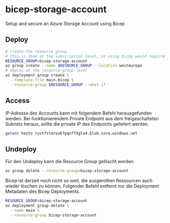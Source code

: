 # bicep-storage-account

Setup and secure an Azure Storage Account using Bicep

## Deploy

```bash
# create the resource group
# this is done at the subscription level, so using bicep would require a separate script
RESOURCE_GROUP=bicep-storage-account
az group create --name $RESOURCE_GROUP --location westeurope
# deploy at the resource group level
az deployment group create \
  --template-file main.bicep \
  --resource-group $RESOURCE_GROUP --what-if
```

## Access

IP-Adresse des Accounts kann mit folgendem Befehl herausgefunden werden. Bei funktionierendem Private Endpoint aus dem freigeschalteten Subnetz heraus, sollte die private IP des Endpoints geliefert werden.

```bash
getent hosts ruvtfstorex67pqnff5glo4.blob.core.windows.net
```

## Undeploy

Für den Undeploy kann die Resource Group gelöscht werden.

```bash
az group delete --resource-group=bicep-storage-account
```

Bicep ist derzeit noch nicht so weit, die ausgerollten Ressourcen auch wieder löschen zu können. Folgender Befehl entfernt nur die Deployment Metadaten des Bicep Deployments.

```bash
RESOURCE_GROUP=bicep-storage-account
az deployment group delete \
  --name main \
  --resource-group bicep-storage-account
```
